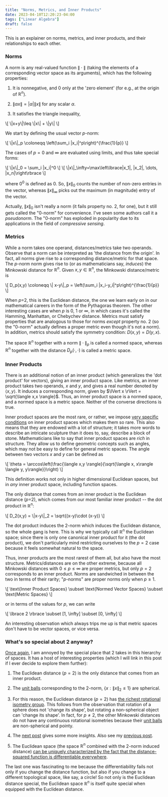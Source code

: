 ```yaml
---
title: "Norms, Metrics, and Inner Products"
date: 2023-04-10T12:20:23-04:00
tags: ["Linear Algebra"]
draft: false
---
```


This is an explainer on norms, metrics, and inner products, and their relationships to each other.

### Norms

A norm is any real-valued function $\lVert{}\cdot{}\rVert$ (taking the elements of a corresponding vector space as its arguments), which has the following properties:
1. It is nonnegative, and $0$ only at the 'zero element' (for e.g., at the origin of $\mathbb R^n$).

2. $\lVert \alpha x \rVert = |\alpha| \lVert x \rVert$ for any scalar $\alpha$.

3. It satisfies the triangle inequality, 

<p>\[
\|x+y\|\leq \|x\| + \|y\|
\]</p>

We start by defining the usual vector <span class=accented>$p$-norm</span>:

<p>\[
\|x\|_p \coloneqq \left(\sum_i |x_i|^p\right)^{\frac{1}{p}}
\]</p>

The cases of $p=0$ and $\infty$ are evaluated using limits, and thus take special forms:

<p>\[
\|x\|_0 = \sum_i |x_i|^0
\]
\[
\|x\|_\infty=\max\left\lbrace|x_1|, |x_2|, \dots, |x_n|\right\rbrace
\]</p>

where $0^0$ is defined as $0$. So, $\lVert x\rVert_0$ counts the number of non-zero entries in the vector, whereas $\lVert x\rVert_\infty$ picks out the maximum (in magnitude) entry of the vector.

Actually, $\lVert x\rVert_0$ isn't really a norm (it fails property no. $2$, for one), but it still gets called the "$0$-norm" for convenience. I've seen some authors call it a *pseudonorm*. The "$0$-norm" has exploded in popularity due to its applications in the field of *compressive sensing*. 
<!-- It's used to reconstruct sparse vectors, those that only have a few non-zero entries. This is akin to searching for compressed information, since sparse vectors can be stored in computers using fewer numbers than are required for general vectors.  -->

### Metrics

While a norm takes one operand, distances/metrics take two operands. Observe that a norm can be interpreted as 'the distance from the origin'. In fact, all norms give rise to a corresponding distance/metric for that space. The $p$-norm norm gives rise to (or as mathematicians say, *induces*) the <span class=accented>Minkowski distance</span> for $\mathbb R^n$. Given $x,y\in\mathbb R^n$, the Minkowski distance/metric is

<p>
\[
   D_p(x,y) \coloneqq \| x-y\|_p = \left(\sum_i |x_i-y_i|^p\right)^{\frac{1}{p}}
    \]
</p>

When $p$=2, this is the <span class=accented>Euclidean distance</span>, the one we learn early on in our mathematical careers in the form of the Pythagoras theorem. The other interesting cases are when $p$ is $0$, $1$ or $\infty$, in which cases it's called the Hamming, Manhattan, or Chebychev distance. Metrics must satisfy properties that are analogous to those for norms *except* property no. $2$ (so the "$0$-norm" actually defines a proper metric even though it's not a norm). In addition, metrics should satisfy the symmetry condition: $D(x,y)=D(y,x)$.



The space $\mathbb R^n$ together with a norm $\lVert{}\cdot{}\rVert_p$ is called a <span class=accented>normed space</span>, whereas $\mathbb R^n$ together with the distance $D_p(\cdot,{}\cdot)$ is called a <span class=accented>metric space</span>. 

### Inner Products

There is an additional notion of an inner product (which generalizes the 'dot product' for vectors), giving an <span class=accented>inner product space</span>. 
Like metrics, an inner product takes two operands, $x$ and $y$, and gives a real number denoted by $\langle x,y \rangle$. It induces a corresponding norm, given by $\lVert x \rVert = \sqrt{\langle x,x \rangle}$. Thus, an inner product space is a normed space, and a normed space is a metric space. Neither of the converse directions is true.

Inner product spaces are the most rare, or rather, we impose [very specific conditions](https://en.wikipedia.org/wiki/Inner_product_space) on inner product spaces which makes them so rare. This also means that they are endowed with a lot of structure; it takes more words to describe an intricate sculpture than it does to, say, describe a block of stone. Mathematicians like to say that inner product spaces are *rich* in structure. They allow us to define geometric concepts such as angles, which may not be easy to define for general metric spaces. The angle between two vectors $x$ and $y$ can be defined as

<p>\[
\theta = \arccos\left(\frac{\langle x,y \rangle}{\sqrt{\langle x, x\rangle \langle y, y\rangle}}\right)
\]</p>

This definition works not only in higher dimensional Euclidean spaces, but in *any* inner product space, including function spaces.

The only distance that comes from an inner product is the Euclidean distance ($p$=2), which comes from our most familiar inner product -- the dot product in $\mathbb R^n$:

<p>\[
D_2(x,y) = \|x-y\|_2 = \sqrt{(x-y)\cdot (x-y)}
\]</p>

The dot product induces the  $2$-norm which induces the Euclidean distance, so the whole gang is here.
This is why we typically call $\mathbb R^n$ the Euclidean space; since there is only one canonical inner product for it (the dot product), we don't particularly mind restricting ourselves to the $p=2$ case because it feels somewhat natural to the space. 

Thus, inner products are the most rarest of them all, but also have the most structure. Metrics/distances are on the other extreme, because all Minkowski distances with $0\leq p\leq \infty$ are proper metrics, but only $p=2$ corresponds to an inner product. Norms are sandwiched in between the two in terms of their rarity; "$p$-norms" are proper norms only when $p \geq 1$.

<p>\[
\text{Inner Product Spaces} \subset \text{Normed Vector Spaces} \subset \text{Metric Spaces}
\]</p>

or in terms of the values for $p$, we can write

<p>\[
\lbrace 2 \rbrace \subset [1, \infty] \subset [0, \infty]
\]</p>

An interesting observation which always trips me up is that metric spaces don't have to be vector spaces, or vice versa.


### What's so special about $2$ anyway?

[Once again](/posts/leastsquares), I am annoyed by the special place that $2$ takes in this hierarchy of spaces. It has a host of interesting properties (which I will link in this post if I ever decide to explore them further):

1. The Euclidean distance ($p=2$) is the only distance that comes from an inner product.

1. The [unit balls](/posts/balls) corresponding to the $2$-norm,  $\lbrace x : \lVert x \rVert_2\leq1 \rbrace$ are spherical.

1. For this reason, the Euclidean distance ($p=2$) has [the richest rotational isometry group](https://mathoverflow.net/questions/64443/which-norms-have-rich-isometry-groups). This follows from the observation that rotation of a sphere does not 'change its shape', but rotating a non-spherical object can 'change its shape'. In fact, for $p\neq2$, the other Minkowski distances do not have any continuous rotational isometries because their [unit balls](/posts/balls) are non-spherical and pointy.

1. The [next post](/posts/pythagoras) gives some more insights. Also see my [previous post](/posts/leastsquares).

1. The Euclidean space (the space $\mathbb R^n$ combined with the $2$-norm induced distance) [can be uniquely characterized by the fact that the distance-squared function is differentiable everywhere](https://mathstodon.xyz/@francisbrb/109908877121683860).

The last one was fascinating to me because the differentiability fails not only if you change the distance function, but also if you change to a different topological space, like say, a circle! So not only is the Euclidean distance special, the Euclidean space $\mathbb R^n$ is itself quite special when equipped with the Euclidean distance.